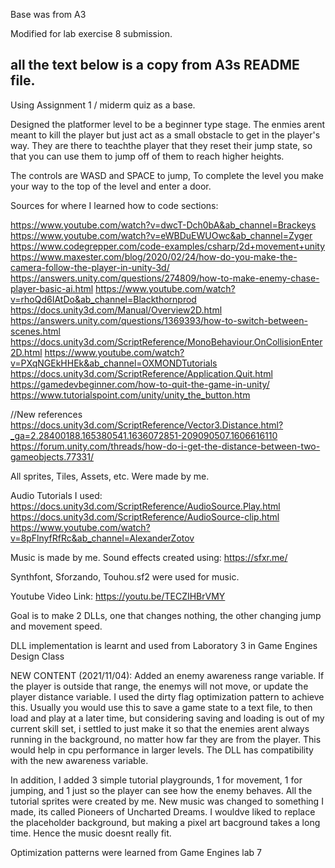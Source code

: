 Base was from A3

Modified for lab exercise 8 submission.

all the text below is a copy from A3s README file.
-------------------------------------------------------------------------------------------------------------------------------------------------------------------------------

Using Assignment 1 / miderm quiz as a base.

Designed the platformer level to be a beginner type stage. The enmies arent meant to kill the player but just act as a small obstacle to get in the player's way. They are there to teachthe player that they reset their jump state, so that you can use them to jump off of them to reach higher heights.

The controls are WASD and SPACE to jump, To complete the level you make your way to the top of the level and enter a door.

Sources for where I learned how to code sections:

https://www.youtube.com/watch?v=dwcT-Dch0bA&ab_channel=Brackeys https://www.youtube.com/watch?v=eWBDuEWUOwc&ab_channel=Zyger https://www.codegrepper.com/code-examples/csharp/2d+movement+unity https://www.maxester.com/blog/2020/02/24/how-do-you-make-the-camera-follow-the-player-in-unity-3d/ https://answers.unity.com/questions/274809/how-to-make-enemy-chase-player-basic-ai.html https://www.youtube.com/watch?v=rhoQd6IAtDo&ab_channel=Blackthornprod https://docs.unity3d.com/Manual/Overview2D.html https://answers.unity.com/questions/1369393/how-to-switch-between-scenes.html https://docs.unity3d.com/ScriptReference/MonoBehaviour.OnCollisionEnter2D.html https://www.youtube.com/watch?v=PXqNGEkHHEk&ab_channel=OXMONDTutorials https://docs.unity3d.com/ScriptReference/Application.Quit.html https://gamedevbeginner.com/how-to-quit-the-game-in-unity/ https://www.tutorialspoint.com/unity/unity_the_button.htm

//New references
https://docs.unity3d.com/ScriptReference/Vector3.Distance.html?_ga=2.28400188.165380541.1636072851-209090507.1606616110
https://forum.unity.com/threads/how-do-i-get-the-distance-between-two-gameobjects.77331/

All sprites, Tiles, Assets, etc. Were made by me.

Audio Tutorials I used: 
https://docs.unity3d.com/ScriptReference/AudioSource.Play.html
https://docs.unity3d.com/ScriptReference/AudioSource-clip.html
https://www.youtube.com/watch?v=8pFlnyfRfRc&ab_channel=AlexanderZotov

Music is made by me. Sound effects created using:
https://sfxr.me/

Synthfont, Sforzando, Touhou.sf2 were used for music.

Youtube Video Link: https://youtu.be/TECZIHBrVMY

Goal is to make 2 DLLs, one that changes nothing, the other changing jump and movement speed.

DLL implementation is learnt and used from Laboratory 3 in Game Engines Design Class

NEW CONTENT (2021/11/04):
Added an enemy awareness range variable. If the player is outside that range, the enemys will not move, or update the player distance variable. 
I used the dirty flag optimization pattern to achieve this. Usually you would use this to save a game state to a text file, to then load and play at a later time, 
but considering saving and loading is out of my current skill set, i settled to just make it so that the enemies arent always running in the background, no matter how far they are from the player. This would help in cpu performance in larger levels. The DLL has compatibility with the new awareness variable. 

In addition, I added 3 simple tutorial playgrounds, 1 for movement, 1 for jumping, and 1 just so the player can see how the enemy behaves. All the tutorial sprites were created 
by me. New music was changed to something I made, its called Pioneers of Uncharted Dreams. I wouldve liked to replace the placeholder background, but making
a pixel art bacground takes a long time. Hence the music doesnt really fit. 

Optimization patterns were learned from Game Engines lab 7
